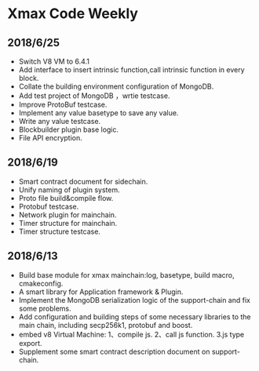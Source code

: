 # Xmax Code Weekly


2018/6/25
-----------------------
*  Switch V8 VM to 6.4.1
*  Add interface to insert intrinsic function,call intrinsic function in every block.
*  Collate the building environment configuration of MongoDB.
*  Add test project of MongoDB ，wrtie testcase.
*  Improve ProtoBuf testcase.
*  Implement any value basetype to save any value.
*  Write any value testcase.
*  Blockbuilder plugin base logic.
*  File API encryption.


2018/6/19
-----------------------
*  Smart contract document for sidechain.
*  Unify naming of plugin system.
*  Proto file build&compile flow.
*  Protobuf testcase.
*  Network plugin for mainchain.
*  Timer structure for mainchain.
*  Timer structure testcase.


2018/6/13
-----------------------
*  Build base module for xmax mainchain:log, basetype, build macro, cmakeconfig.
*  A smart library for Application framework & Plugin.
*  Implement the MongoDB serialization logic of the support-chain and fix some problems.
*  Add configuration and building steps of some necessary libraries to the main chain, including secp256k1, protobuf and boost.
*  embed v8 Virtual Machine: 1、compile js. 2、call js function. 3.js type export.
*  Supplement some smart contract description document on support-chain.
